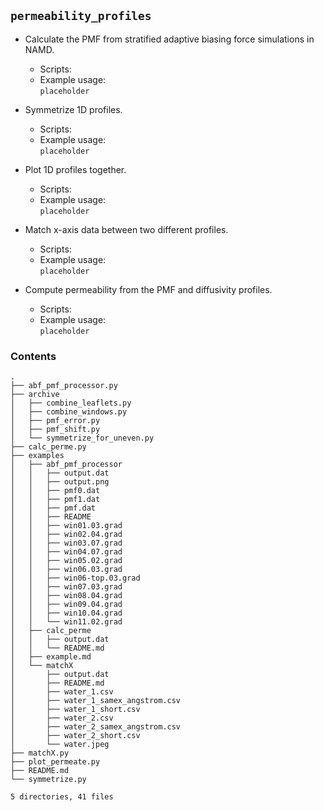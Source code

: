 ## `permeability_profiles`

* Calculate the PMF from stratified adaptive biasing force simulations in NAMD.
    * Scripts:
    * Example usage:  
        `placeholder`

* Symmetrize 1D profiles.
    * Scripts:
    * Example usage:  
        `placeholder`

* Plot 1D profiles together.
    * Scripts:
    * Example usage:  
        `placeholder`

* Match x-axis data between two different profiles.
    * Scripts:
    * Example usage:  
        `placeholder`

* Compute permeability from the PMF and diffusivity profiles.
    * Scripts:
    * Example usage:  
        `placeholder`

### Contents

```
.
├── abf_pmf_processor.py
├── archive
│   ├── combine_leaflets.py
│   ├── combine_windows.py
│   ├── pmf_error.py
│   ├── pmf_shift.py
│   └── symmetrize_for_uneven.py
├── calc_perme.py
├── examples
│   ├── abf_pmf_processor
│   │   ├── output.dat
│   │   ├── output.png
│   │   ├── pmf0.dat
│   │   ├── pmf1.dat
│   │   ├── pmf.dat
│   │   ├── README
│   │   ├── win01.03.grad
│   │   ├── win02.04.grad
│   │   ├── win03.07.grad
│   │   ├── win04.07.grad
│   │   ├── win05.02.grad
│   │   ├── win06.03.grad
│   │   ├── win06-top.03.grad
│   │   ├── win07.03.grad
│   │   ├── win08.04.grad
│   │   ├── win09.04.grad
│   │   ├── win10.04.grad
│   │   └── win11.02.grad
│   ├── calc_perme
│   │   ├── output.dat
│   │   └── README.md
│   ├── example.md
│   └── matchX
│       ├── output.dat
│       ├── README.md
│       ├── water_1.csv
│       ├── water_1_samex_angstrom.csv
│       ├── water_1_short.csv
│       ├── water_2.csv
│       ├── water_2_samex_angstrom.csv
│       ├── water_2_short.csv
│       └── water.jpeg
├── matchX.py
├── plot_permeate.py
├── README.md
└── symmetrize.py

5 directories, 41 files
```

